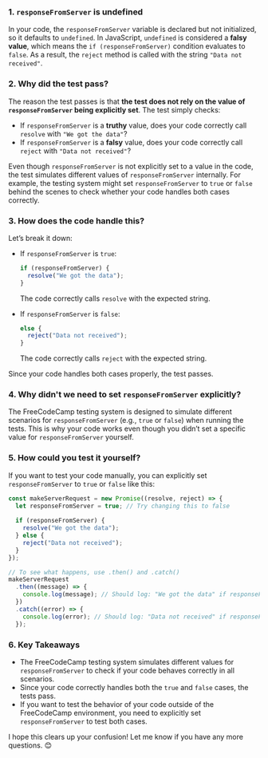 
### 1. **`responseFromServer` is undefined**
In your code, the `responseFromServer` variable is declared but not initialized, so it defaults to `undefined`. In JavaScript, `undefined` is considered a **falsy value**, which means the `if (responseFromServer)` condition evaluates to `false`. As a result, the `reject` method is called with the string `"Data not received"`.

### 2. **Why did the test pass?**
The reason the test passes is that **the test does not rely on the value of `responseFromServer` being explicitly set**. The test simply checks:
- If `responseFromServer` is a **truthy** value, does your code correctly call `resolve` with `"We got the data"`?
- If `responseFromServer` is a **falsy** value, does your code correctly call `reject` with `"Data not received"`?

Even though `responseFromServer` is not explicitly set to a value in the code, the test simulates different values of `responseFromServer` internally. For example, the testing system might set `responseFromServer` to `true` or `false` behind the scenes to check whether your code handles both cases correctly.

### 3. **How does the code handle this?**
Let’s break it down:

- If `responseFromServer` is `true`:
  ```js
  if (responseFromServer) {
    resolve("We got the data");
  }
  ```
  The code correctly calls `resolve` with the expected string.

- If `responseFromServer` is `false`:
  ```js
  else {
    reject("Data not received");
  }
  ```
  The code correctly calls `reject` with the expected string.

Since your code handles both cases properly, the test passes.

### 4. **Why didn't we need to set `responseFromServer` explicitly?**
The FreeCodeCamp testing system is designed to simulate different scenarios for `responseFromServer` (e.g., `true` or `false`) when running the tests. This is why your code works even though you didn’t set a specific value for `responseFromServer` yourself.

### 5. **How could you test it yourself?**
If you want to test your code manually, you can explicitly set `responseFromServer` to `true` or `false` like this:

```js
const makeServerRequest = new Promise((resolve, reject) => {
  let responseFromServer = true; // Try changing this to false
  
  if (responseFromServer) {
    resolve("We got the data");
  } else {
    reject("Data not received");
  }
});

// To see what happens, use .then() and .catch()
makeServerRequest
  .then((message) => {
    console.log(message); // Should log: "We got the data" if responseFromServer is true
  })
  .catch((error) => {
    console.log(error); // Should log: "Data not received" if responseFromServer is false
  });
```

### 6. **Key Takeaways**
- The FreeCodeCamp testing system simulates different values for `responseFromServer` to check if your code behaves correctly in all scenarios.
- Since your code correctly handles both the `true` and `false` cases, the tests pass.
- If you want to test the behavior of your code outside of the FreeCodeCamp environment, you need to explicitly set `responseFromServer` to test both cases.

I hope this clears up your confusion! Let me know if you have any more questions. 😊
